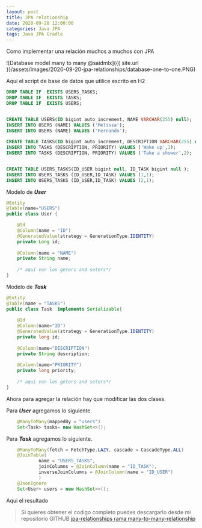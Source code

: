 ```yaml
---
layout: post
title: JPA relationship
date: 2020-09-20 12:00:00 
categories: Java JPA
tags: Java JPA Gradle
---
```



Como implementar una relación muchos a muchos con JPA


![Database model many to many @saidmlx]({{ site.url }}/assets/images/2020-09-20-jpa-relationships/database-one-to-one.PNG)

Aquí el script de base de datos que utilice escrito en H2

```sql
DROP TABLE IF  EXISTS USERS_TASKS;
DROP TABLE IF  EXISTS TASKS;
DROP TABLE IF  EXISTS USERS; 


CREATE TABLE USERS(ID bigint auto_increment, NAME VARCHAR(255) null);
INSERT INTO USERS (NAME) VALUES ('Melissa');
INSERT INTO USERS (NAME) VALUES ('Fernando');
 
CREATE TABLE TASKS(ID bigint auto_increment, DESCRIPTION VARCHAR(255) null, PRIORITY bigint null);
INSERT INTO TASKS (DESCRIPTION, PRIORITY) VALUES ('Wake up',1);
INSERT INTO TASKS (DESCRIPTION, PRIORITY) VALUES ('Take a shower',2);


CREATE TABLE USERS_TASKS(ID_USER bigint null, ID_TASK bigint null );
INSERT INTO USERS_TASKS (ID_USER,ID_TASK) VALUES (1,1);
INSERT INTO USERS_TASKS (ID_USER,ID_TASK) VALUES (2,1);
```

Modelo de __*User*__
```java
@Entity
@Table(name="USERS")
public class User {

	@Id
	@Column(name = "ID")
	@GeneratedValue(strategy = GenerationType.IDENTITY)
	private Long id;
	
	@Column(name = "NAME")
	private String name;
	
	/* aqui van los geters and seters*/
}

```

Modelo de __*Task*__
```java
@Entity
@Table(name = "TASKS")
public class Task  implements Serializable{
	
	@Id
	@Column(name="ID")
	@GeneratedValue(strategy = GenerationType.IDENTITY)
	private long id;
	
	@Column(name="DESCRIPTION")
	private String description;
	
	@Column(name="PRIORITY")
	private long priority;
	
	/* aqui van los geters and seters*/
}

```

Ahora para agregar la relación hay que modificar las dos clases. 

Para __*User*__ agregamos lo siguiente.

```java
    @ManyToMany(mappedBy = "users")
	Set<Task> tasks= new HashSet<>();
```	
Para __*Task*__ agregamos lo siguiente.
```java
    @ManyToMany(fetch = FetchType.LAZY, cascade = CascadeType.ALL)
	@JoinTable(
			name = "USERS_TASKS",
			joinColumns = @JoinColumn(name = "ID_TASK"),
			inverseJoinColumns = @JoinColumn(name = "ID_USER")
			)
	@JsonIgnore
	Set<User> users = new HashSet<>();
```


Aqui el resultado 





>Si quieres obtener el codigo completo puedes descargarlo desde mi repositorio GITHUB [jpa-relationships rama many-to-many-relationship](https://github.com/saidmlx/jpa-relationships/tree/many-to-many-relationship)
